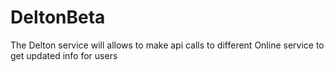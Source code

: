 # DeltonBeta
The Delton service will allows to make api calls to different Online service to get updated info for users
